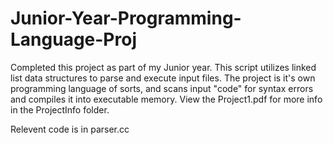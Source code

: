 # Junior-Year-Programming-Language-Proj
Completed this project as part of my Junior year. This script utilizes linked list data structures to parse and execute input files. The project is it's own programming language of sorts, and scans input "code" for syntax errors and compiles it into executable memory. View the Project1.pdf for more info in the ProjectInfo folder.


Relevent code is in parser.cc
